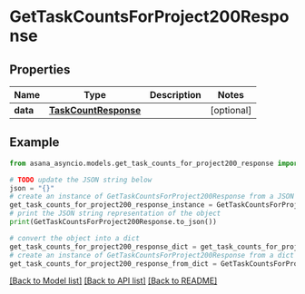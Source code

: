 # GetTaskCountsForProject200Response


## Properties

Name | Type | Description | Notes
------------ | ------------- | ------------- | -------------
**data** | [**TaskCountResponse**](TaskCountResponse.md) |  | [optional] 

## Example

```python
from asana_asyncio.models.get_task_counts_for_project200_response import GetTaskCountsForProject200Response

# TODO update the JSON string below
json = "{}"
# create an instance of GetTaskCountsForProject200Response from a JSON string
get_task_counts_for_project200_response_instance = GetTaskCountsForProject200Response.from_json(json)
# print the JSON string representation of the object
print(GetTaskCountsForProject200Response.to_json())

# convert the object into a dict
get_task_counts_for_project200_response_dict = get_task_counts_for_project200_response_instance.to_dict()
# create an instance of GetTaskCountsForProject200Response from a dict
get_task_counts_for_project200_response_from_dict = GetTaskCountsForProject200Response.from_dict(get_task_counts_for_project200_response_dict)
```
[[Back to Model list]](../README.md#documentation-for-models) [[Back to API list]](../README.md#documentation-for-api-endpoints) [[Back to README]](../README.md)


